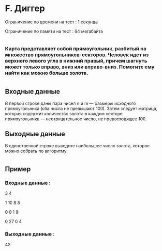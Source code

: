 # F. Диггер
Ограничение по времени на тест : 1 секунда

Ограничение по памяти на тест : 64 мегабайта

#

### Карта представляет собой прямоугольник, разбитый на множество прямоугольников-секторов. Человек идет из верхнего левого угла в нижний правый, причем шагнуть может только вправо, вниз или вправо-вниз. Помогите ему найти как можно больше золота.

#

## Входные данные
В первой строке даны пара чисел n и m — размеры исходного прямоугольника (оба числа не превышают 100). Затем следует матрица, которая содержит количество золота в каждом секторе прямоугольника — неотрицательное число, не превосходящее 100.

## Выходные данные
В единственной строке выведите наибольшее число золота, которое можно собрать по алгоритму.

#

## Пример

### Входные данные :
3 4

1 10 8 8

0 0 1 8

0 27 0 4
### Выходные данные :
42